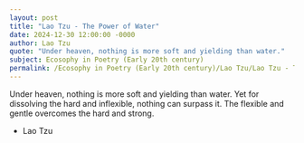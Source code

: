 ```yaml
---
layout: post
title: "Lao Tzu - The Power of Water"
date: 2024-12-30 12:00:00 -0000
author: Lao Tzu
quote: "Under heaven, nothing is more soft and yielding than water."
subject: Ecosophy in Poetry (Early 20th century)
permalink: /Ecosophy in Poetry (Early 20th century)/Lao Tzu/Lao Tzu - The Power of Water
---
```


Under heaven, nothing is more soft and yielding than water.
Yet for dissolving the hard and inflexible, nothing can surpass it.
The flexible and gentle overcomes the hard and strong.

- Lao Tzu
